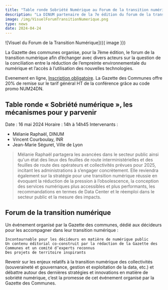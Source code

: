 ```yaml
---
title: "Table ronde Sobriété Numérique au Forum de la transition numérique"
description: "La DINUM partenaire de la 7e édition du forum de la transition numérique. La Gazette des communes organise, pour la 7ème édition, le forum de la transition numérique afin d’échanger avec divers acteurs sur la question de la conciliation entre la réduction de l’empreinte environnementale du numérique et l’accès à l’utilisation des nouvelles technologies."
image: /img/VisuelForumTransitionNumerique.png
type: news
date: 2024-04-24
---
```


![Visuel du Forum de la Transition Numérique]({{ image }})

La Gazette des communes organise, pour la 7ème édition, le forum de la transition numérique afin d’échanger avec divers acteurs sur la question de la conciliation entre la réduction de l’empreinte environnementale du numérique et l’accès à l’utilisation des nouvelles technologies.

Evenement en ligne, [Inscription obligatoire](https://forum-transition-numerique.eventmaker.io/fr/inscription).
La Gazette des Communes offre 20% de remise sur le tarif général HT de la conférence grâce au code promo NUM24DN.

## Table ronde « Sobriété numérique », les mécanismes pour y parvenir 

Date : 16 mai 2024
Horaire : 14h à 14h45
Intervenants : 
* Mélanie Raphaël, DINUM
* Vincent Courboulay, INR
* Jean-Marie Séguret, Ville de Lyon

> Mélanie Raphaël partagera les avancées dans le secteur public ainsi qu'un état des lieux des feuilles de route interministérielles et des feuilles de route des opérateurs et collectivités prévues pour 2025, incitant les administrations à s’engager concrètement. Elle reviendra également sur la stratégie pour une transition numérique réussie en évoquant la réduction de la pression à l’obsolescence, la conception des services numériques plus accessibles et plus performants, les recommandations en termes de Data Center et le réemploi dans le secteur public et la mesure des impacts.

## Forum de la transition numérique
Un événement organisé par la Gazette des communes, dédié aux décideurs pour les accompagner dans leur transition numérique :

    Incontournable pour les décideurs en matière de numérique public
    Un contenu éditorial co-construit par la rédaction de la Gazette des Communes et un comité d’experts reconnus
    Des projets de territoire inspirants

Revenir sur les enjeux relatifs à la transition numérique des collectivités (souveraineté et gouvernance, gestion et exploitation de la data, etc.) et débattre autour des dernières stratégies et innovations en matière de sobriété numérique, c’est la promesse de cet événement organisé par la Gazette des Communes.